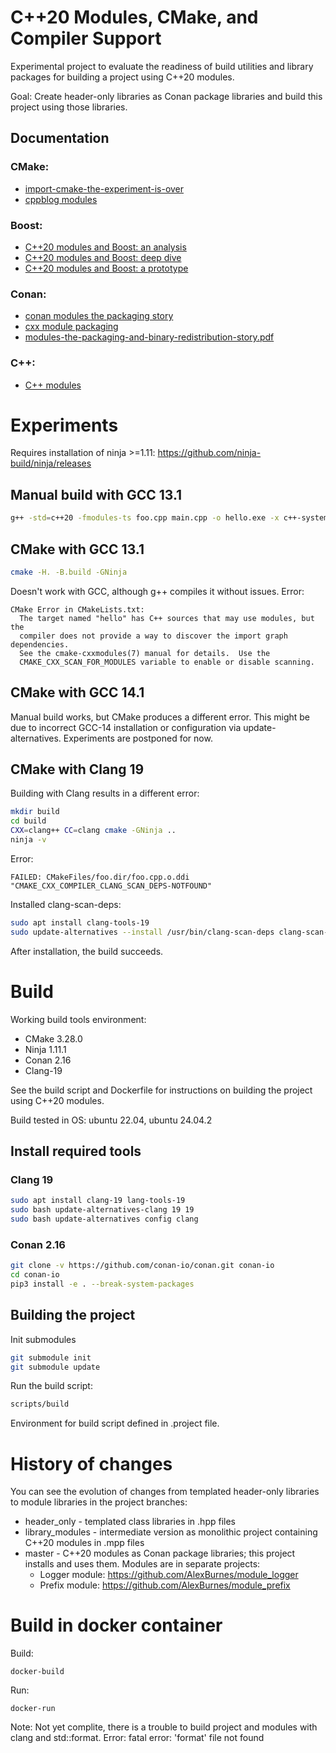 # C++20 Modules, CMake, and Compiler Support

Experimental project to evaluate the readiness of build utilities and library packages for building a project using C++20 modules.

Goal: Create header-only libraries as Conan package libraries and build this project using those libraries.

## Documentation

### CMake:

- [import-cmake-the-experiment-is-over](https://www.kitware.com/import-cmake-the-experiment-is-over/)
- [cppblog modules](https://anarthal.github.io/cppblog/modules3)

### Boost:

- [C++20 modules and Boost: an analysis](https://anarthal.github.io/cppblog/modules)
- [C++20 modules and Boost: deep dive](https://anarthal.github.io/cppblog/modules2)
- [C++20 modules and Boost: a prototype](https://anarthal.github.io/cppblog/modules3)

### Conan:

- [conan modules the packaging story](https://blog.conan.io/2023/10/17/modules-the-packaging-story.html)
- [cxx module packaging](https://github.com/jcar87/cxx-module-packaging)
- [modules-the-packaging-and-binary-redistribution-story.pdf](https://github.com/jcar87/cxx-module-packaging/blob/main/cppcon-talk/modules-the-packaging-and-binary-redistribution-story.pdf)

### C++:

- [C++ modules](https://en.cppreference.com/w/cpp/language/modules)

# Experiments

Requires installation of ninja >=1.11: https://github.com/ninja-build/ninja/releases

## Manual build with GCC 13.1

```bash
g++ -std=c++20 -fmodules-ts foo.cpp main.cpp -o hello.exe -x c++-system-header iostream
```

## CMake with GCC 13.1

```bash
cmake -H. -B.build -GNinja
```

Doesn't work with GCC, although g++ compiles it without issues. Error:

```
CMake Error in CMakeLists.txt:
  The target named "hello" has C++ sources that may use modules, but the
  compiler does not provide a way to discover the import graph dependencies.
  See the cmake-cxxmodules(7) manual for details.  Use the
  CMAKE_CXX_SCAN_FOR_MODULES variable to enable or disable scanning.

```

## CMake with GCC 14.1
Manual build works, but CMake produces a different error. This might be due to incorrect GCC-14 installation or configuration via update-alternatives. 
Experiments are postponed for now.

## CMake with Clang 19

Building with Clang results in a different error:

```bash
mkdir build
cd build
CXX=clang++ CC=clang cmake -GNinja ..
ninja -v
```

Error:

```
FAILED: CMakeFiles/foo.dir/foo.cpp.o.ddi 
"CMAKE_CXX_COMPILER_CLANG_SCAN_DEPS-NOTFOUND"

```

Installed clang-scan-deps:

```bash
sudo apt install clang-tools-19
sudo update-alternatives --install /usr/bin/clang-scan-deps clang-scan-deps /usr/bin/clang-scan-deps-19 19
```

After installation, the build succeeds.

# Build

Working build tools environment:

* CMake 3.28.0
* Ninja 1.11.1
* Conan 2.16
* Clang-19

See the build script and Dockerfile for instructions on building the project using C++20 modules.

Build tested in OS: ubuntu 22.04, ubuntu 24.04.2

## Install required tools

### Clang 19

```bash
sudo apt install clang-19 lang-tools-19
sudo bash update-alternatives-clang 19 19
sudo bash update-alternatives config clang
```

### Conan 2.16

```bash
git clone -v https://github.com/conan-io/conan.git conan-io
cd conan-io
pip3 install -e . --break-system-packages

```

## Building the project

Init submodules

```bash
git submodule init
git submodule update
```

Run the build script:

```bash
scripts/build
```

Environment for build script defined in .project file.

# History of changes

You can see the evolution of changes from templated header-only libraries to module libraries in the project branches:
* header_only - templated class libraries in .hpp files
* library_modules - intermediate version as monolithic project containing C++20 modules in .mpp files
* master - C++20 modules as Conan package libraries; this project installs and uses them. Modules are in separate projects:
    * Logger module: https://github.com/AlexBurnes/module_logger
    * Prefix module: https://github.com/AlexBurnes/module_prefix

# Build in docker container

Build: 

    docker-build

Run:

    docker-run

Note: Not yet complite, there is a trouble to build project and modules with clang and std::format. 
Error: fatal error: 'format' file not found

